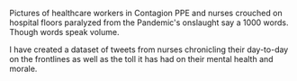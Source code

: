 Pictures of healthcare workers in Contagion PPE and nurses crouched on hospital floors paralyzed from the Pandemic's onslaught say a 1000 words.
Though words speak volume.

I have created a dataset of tweets from nurses chronicling their day-to-day on the frontlines as well as the toll it has had on their mental health and morale.

